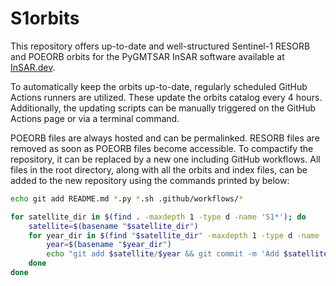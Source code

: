 # S1orbits
This repository offers up-to-date and well-structured Sentinel-1 RESORB and POEORB orbits for the PyGMTSAR InSAR software available at [InSAR.dev](https://insar.dev/).

To automatically keep the orbits up-to-date, regularly scheduled GitHub Actions runners are utilized. These update the orbits catalog every 4 hours. Additionally, the updating scripts can be manually triggered on the GitHub Actions page or via a terminal command.

POEORB files are always hosted and can be permalinked. RESORB files are removed as soon as POEORB files become accessible. To compactify the repository, it can be replaced by a new one including GitHub workflows. All files in the root directory, along with all the orbits and index files, can be added to the new repository using the commands printed by below:

```bash
echo git add README.md *.py *.sh .github/workflows/*

for satellite_dir in $(find . -maxdepth 1 -type d -name 'S1*'); do
    satellite=$(basename "$satellite_dir")
    for year_dir in $(find "$satellite_dir" -maxdepth 1 -type d -name '20*'); do
        year=$(basename "$year_dir")
        echo "git add $satellite/$year && git commit -m 'Add $satellite $year data' && git push"
    done
done
```

